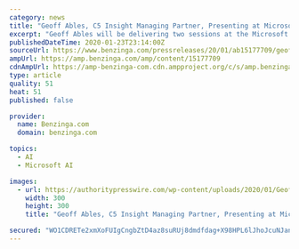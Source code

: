 ```yaml
---
category: news
title: "Geoff Ables, C5 Insight Managing Partner, Presenting at Microsoft 365 Friday Utah Event"
excerpt: "Geoff Ables will be delivering two sessions at the Microsoft 365 Friday Utah conference in the Salt Lake City area on February 7. C5 Insight Managing Partner Geoff Ables will be presenting two sessions at the Microsoft 365 Friday Utah event on February 7,"
publishedDateTime: 2020-01-23T23:14:00Z
sourceUrl: https://www.benzinga.com/pressreleases/20/01/ab15177709/geoff-ables-c5-insight-managing-partner-presenting-at-microsoft-365-friday-utah-event
ampUrl: https://amp.benzinga.com/amp/content/15177709
cdnAmpUrl: https://amp-benzinga-com.cdn.ampproject.org/c/s/amp.benzinga.com/amp/content/15177709
type: article
quality: 51
heat: 51
published: false

provider:
  name: Benzinga.com
  domain: benzinga.com

topics:
  - AI
  - Microsoft AI

images:
  - url: https://authoritypresswire.com/wp-content/uploads/2020/01/Geoff-Ables-Head-Shot-photo-SQ-3-300x300.jpg
    width: 300
    height: 300
    title: "Geoff Ables, C5 Insight Managing Partner, Presenting at Microsoft 365 Friday Utah Event"

secured: "WO1CDRETe2xmXoFUIgCngbZtD4az8suRUj8dmdfdag+X98HPL6lJhoJcuNJan8SjeOCNYvRKogZJXWZpNK7h5Fkm6anC5aFkv/cD0oeq5/zo963g+2JEtb8/ONqHvtnDjh+hSZCIFkv/aSBl0a4LNUF83ysQP1bdnz/EyyviWMUguZ3LukSfDko58kxmAB8cg7ZrexpWClirb6iv9+AuHCbMDHtl0VvY98qXARkYJYYsj/USZaJixZF0AnelC6JDXSUB4XSEzMREgW6KBOSmYvN/7j8GHd1vCEQAMkm2gbrLYTUuNFfNJc/UAljhol1l;4wFuOURtmr8QVrfYZc/fyg=="
---
```



